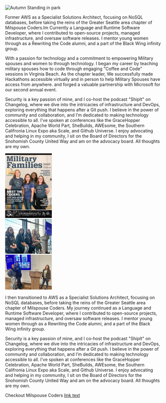 <img src="assets/images/CMP_8142.jpg" class="img-responsive" width="300" height="500" alt="Autumn Standing in park"> </div>

Former AWS as a Specialist Solutions Architect, focusing on NoSQL databases, before taking the reins of the Greater Seattle area chapter of Milspouse Coders.Im Currently a Language and Runtime Software Developer, where I contributed to open-source projects, managed infrastructure, and oversaw software releases. I mentor young women through as a Rewriting the Code alumni, and a part of the Black Wing infinity group. 

With a passion for technology and a commitment to empowering Military spouses and women to through technology.  I began my career by teaching military spouses how to code through engaging "Coffee and Code" sessions in Virginia Beach. As the chapter leader, We successfully made Hackathons accessible virtually and in person to help Military Spouses have access from anywhere.  and forged a valuable partnership with Microsoft for our second annual event.

Security is a key passion of mine, and I co-host the podcast "ShipIt" on Changelog, where we dive into the intricacies of infrastructure and DevOps, exploring everything that happens after a Git push. I believe in the power of community and collaboration, and I’m dedicated to making technology accessible to all. I've spoken at conferences like the GraceHopper Celebration, Apache World Part, SheBuilds, AWEsome, the Southern Califronia Linux Expo aka Scale, and Github Universe. I enjoy advocating and helping in my community, I sit on the Board of Directors for the Snohomish County United Way and am on the advocacy board. All thoughts are my own.



<div class="row">
  <div class="column">
    <img src="assets/images/1709920352022.jpeg"  alt="magazine cover" style="width:30%">
  </div>
  <div class="column">
    <img src="assets/images/1710897068179.jpeg" alt="Forest" style="width:30%">
  </div>
  <div class="column">
    <img src="assets/images/1710874014854.jpeg" alt="Mountains" style="width:30%">
  </div>
</div>


I then transitioned to AWS as a Specialist Solutions Architect, focusing on NoSQL databases, before taking the reins of the Greater Seattle area chapter of Milspouse Coders. My journey continued as a Language and Runtime Software Developer, where I contributed to open-source projects, managed infrastructure, and oversaw software releases. I mentor young women through as a Rewriting the Code alumni, and a part of the Black Wing infinity group. 

Security is a key passion of mine, and I co-host the podcast "ShipIt" on Changelog, where we dive into the intricacies of infrastructure and DevOps, exploring everything that happens after a Git push. I believe in the power of community and collaboration, and I’m dedicated to making technology accessible to all. I've spoken at conferences like the GraceHopper Celebration, Apache World Part, SheBuilds, AWEsome, the Southern Califronia Linux Expo aka Scale, and Github Universe. I enjoy advocating and helping in my community, I sit on the Board of Directors for the Snohomish County United Way and am on the advocacy board. All thoughts are my own.


Checkout Milspouse Coders <a href="here">[link text](https://milspousecoders.org)</a>

